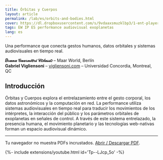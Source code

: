 ```yaml
---
title: Órbitas y Cuerpos
layout: article
permalink: /lab/es/orbits-and-bodies.html
cover: https://dl.dropboxusercontent.com/s/9vdaaxsmuzklbp3/1-ent-player-yellow.jpg?raw=1
tags: EW IP ES performance audiovisual exoplanetas
lang: es
---
```


Una performance que conecta gestos humanos, datos orbitales y sistemas audiovisuales en tiempo real.

**𝐵𝓇𝓊𝓃𝒶 𝒢𝓊𝒶𝓇𝓃𝒾𝑒𝓇𝒾 𝒞𝑜𝓁𝒶𝓈𝓈𝑜** – Maar World, Berlín  
**Gabriel Vigliensoni** – [vigliensoni.com](https://vigliensoni.com/) – Universidad Concordia, Montreal, QC

## Introducción

Órbitas y Cuerpos explora el entrelazamiento entre el gesto corporal, los datos astronómicos y la computación en red. La performance utiliza sistemas audiovisuales en tiempo real para traducir los movimientos de los intérpretes, la interacción del público y los parámetros orbitales de exoplanetas en señales de control. A través de este sistema entrelazado, la presencia humana, el movimiento planetario y las tecnologías web-nativas forman un espacio audiovisual dinámico.

---

<object data="/img/pdf/WAC25-Orbits-and-Bodies-Bruna-Gabriel.pdf" width="100%" height="1000" type="application/pdf">
  <p>Tu navegador no muestra PDFs incrustados. <a href="/img/pdf/WAC25-Orbits-and-Bodies-Bruna-Gabriel.pdf" target="_blank" rel="noopener">Abrir / Descargar PDF</a>.</p>
</object>

<div class="media-frame ratio-169">
  {%- include extensions/youtube.html id='Tp--LJcp_5o' -%}
</div>


